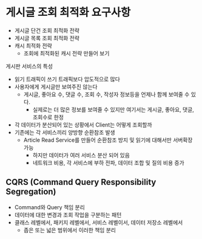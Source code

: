 # 게시글 조회 최적화 요구사항

-   게시글 단건 조회 최적화 전략
-   게시글 목록 조회 최적화 전략
-   캐시 최적화 전략
    -   조회에 최적화된 캐시 전략 만들어 보기

게시판 서비스의 특성

-   읽기 트래픽이 쓰기 트래픽보다 압도적으로 많다
-   사용자에게 게시글만 보여주진 않는다
    -   게시글, 좋아요 수, 댓글 수, 조회 수, 작성자 정보등을 언제나 함께 보여줄 수 있다.
        -   실제로는 더 많은 정보를 보여줄 수 있지만 여기서는 게시글, 좋아요, 댓글, 조회수로 한정
-   각 데이터가 분산되어 있는 상황에서 Client는 어떻게 조회할까
-   기존에는 각 서비스끼리 양방향 순환참조 발생
    -   Article Read Service를 만들어 순환참조 방지 및 읽기에 대해서만 서버확장 가능
        -   하지만 데이터가 여러 서비스 분산 되어 있음
        -   네트워크 비용, 각 서비스에 부하 전파, 데이터 조합 및 질의 비용 증가

## CQRS (Command Query Responsibility Segregation)

-   Command와 Query 책임 분리
-   데이터에 대한 변경과 조회 작업을 구분하는 패턴
-   클래스 레벨에서, 패키지 레벨에서, 서비스 레벨이서, 데이터 저장소 레벨에서
    -   좁은 또는 넓은 범위에서 이러한 책임 분리
